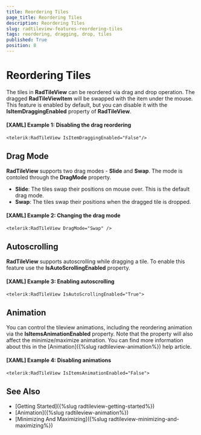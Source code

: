 ```yaml
---
title: Reordering Tiles
page_title: Reordering Tiles
description: Reordering Tiles
slug: radtileview-features-reordering-tiles
tags: reordering, dragging, drop, tiles
published: True
position: 8
---
```


# Reordering Tiles

The tiles in __RadTileView__ can be reordered via drag and drop operation. The dragged __RadTileViewItem__ will be swapped with the item under the mouse. This feature is enabled by default, but you can disable it with the __IsItemDraggingEnabled__ property of __RadTileView__.

#### __[XAML] Example 1: Disabling the drag reordering__
	<telerik:RadTileView IsItemDraggingEnabled="False"/>

## Drag Mode

__RadTileView__ supports two drag modes - __Slide__ and __Swap__. The mode is contoled through the __DragMode__ property.

* __Slide__: The tiles swap their positions on mouse over. This is the default drag mode.
* __Swap__: The tiles swap their positions when the dragged tile is dropped.

#### __[XAML] Example 2: Changing the drag mode__
	<telerik:RadTileView DragMode="Swap" />
	
## Autoscrolling	

__RadTileView__ supports autoscrolling while dragging a tile. To enable this feature use the __IsAutoScrollingEnabled__ property.

#### __[XAML] Example 3: Enabling autoscrolling__
	<telerik:RadTileView IsAutoScrollingEnabled="True">

## Animation

You can control the tileview animations, including the reordering animation via the __IsItemsAnimationEnabled__ property. Note that the property will also affect the minimize/maximize animation. You can find more information about this in the [Animation]({%slug radtileview-animation%}) help article.

#### __[XAML] Example 4: Disabling animations__
	<telerik:RadTileView IsItemsAnimationEnabled="False">

## See Also

* [Getting Started]({%slug radtileview-getting-started%})
* [Animation]({%slug radtileview-animation%})
* [Minimizing And Maximizing]({%slug radtileview-minimizing-and-maximizing%})